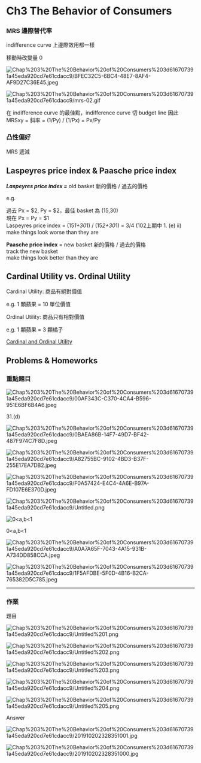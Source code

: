 # Ch3 The Behavior of Consumers

### MRS 邊際替代率

indifference curve 上邊際效用都一樣

移動時改變量 0

![Chap%203%20The%20Behavior%20of%20Consumers%203d616707391a45eda920cd7e61cdacc9/BFEC32C5-6BC4-48E7-8AF4-AF9D27C36E45.jpeg](BFEC32C5-6BC4-48E7-8AF4-AF9D27C36E45.jpeg)

![Chap%203%20The%20Behavior%20of%20Consumers%203d616707391a45eda920cd7e61cdacc9/mrs-02.gif](mrs-02.gif)

在 indifference curve 的最佳點，indifference curve 切 budget line 
因此 MRSxy = 斜率 = (1/Py) / (1/Px) = Px/Py

### 凸性偏好

MRS 遞減

## Laspeyres price index & Paasche price index

***Laspeyres price index =*** old basket 新的價格 / 過去的價格

e.g. 

過去 Px = $2, Py = $2，最佳 basket 為 (15,30)  
現在 Px = Py = $1  
Laspeyres price index = (15*1+30*1) / (15*2+30*1) = 3/4 (102上期中 1. (e) ii)  
make things look worse than they are

**Paasche price index**  =  new basket 新的價格 / 過去的價格  
track the new basket  
make things look better than they are

## Cardinal Utility vs. Ordinal Utility

Cardinal Utility: 商品有絕對價值

e.g. 1 顆蘋果 = 10 單位價值

Ordinal Utility: 商品只有相對價值

e.g. 1 顆蘋果 = 3 顆橘子

[Cardinal and Ordinal Utility](https://www.economicshelp.org/blog/glossary/cardinal-utility/)

## Problems & Homeworks

### 重點題目

![Chap%203%20The%20Behavior%20of%20Consumers%203d616707391a45eda920cd7e61cdacc9/00AF343C-C370-4CA4-B596-951E6BF6B4A6.jpeg](00AF343C-C370-4CA4-B596-951E6BF6B4A6.jpeg)

31.(d)

![Chap%203%20The%20Behavior%20of%20Consumers%203d616707391a45eda920cd7e61cdacc9/0BAEA86B-14F7-49D7-BF42-487F974C7F8D.jpeg](0BAEA86B-14F7-49D7-BF42-487F974C7F8D.jpeg)

![Chap%203%20The%20Behavior%20of%20Consumers%203d616707391a45eda920cd7e61cdacc9/A82755BC-9102-4BD3-B37F-255E17EA7DB2.jpeg](A82755BC-9102-4BD3-B37F-255E17EA7DB2.jpeg)

![Chap%203%20The%20Behavior%20of%20Consumers%203d616707391a45eda920cd7e61cdacc9/F0A57424-E4C4-4A6E-B97A-FD107E6E370D.jpeg](F0A57424-E4C4-4A6E-B97A-FD107E6E370D.jpeg)

![Chap%203%20The%20Behavior%20of%20Consumers%203d616707391a45eda920cd7e61cdacc9/Untitled.png](Untitled.png)

![0<a,b<1](201910202309361000.jpg)

0<a,b<1

![Chap%203%20The%20Behavior%20of%20Consumers%203d616707391a45eda920cd7e61cdacc9/A0A7A65F-7043-4A15-931B-A734DD858CCA.jpeg](A0A7A65F-7043-4A15-931B-A734DD858CCA.jpeg)

![Chap%203%20The%20Behavior%20of%20Consumers%203d616707391a45eda920cd7e61cdacc9/1F5AFDBE-5F0D-4B16-B2CA-765382D5C785.jpeg](1F5AFDBE-5F0D-4B16-B2CA-765382D5C785.jpeg)

---

### 作業

題目

![Chap%203%20The%20Behavior%20of%20Consumers%203d616707391a45eda920cd7e61cdacc9/Untitled%201.png](Untitled%201.png)

![Chap%203%20The%20Behavior%20of%20Consumers%203d616707391a45eda920cd7e61cdacc9/Untitled%202.png](Untitled%202.png)

![Chap%203%20The%20Behavior%20of%20Consumers%203d616707391a45eda920cd7e61cdacc9/Untitled%203.png](Untitled%203.png)

![Chap%203%20The%20Behavior%20of%20Consumers%203d616707391a45eda920cd7e61cdacc9/Untitled%204.png](Untitled%204.png)

![Chap%203%20The%20Behavior%20of%20Consumers%203d616707391a45eda920cd7e61cdacc9/Untitled%205.png](Untitled%205.png)

Answer

![Chap%203%20The%20Behavior%20of%20Consumers%203d616707391a45eda920cd7e61cdacc9/201910202328351001.jpg](201910202328351001.jpg)

![Chap%203%20The%20Behavior%20of%20Consumers%203d616707391a45eda920cd7e61cdacc9/201910202328351000.jpg](201910202328351000.jpg)